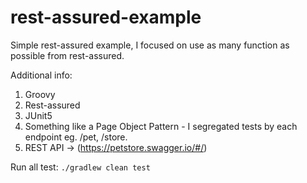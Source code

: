 # rest-assured-example
Simple rest-assured example, I focused on use as many function as possible from rest-assured.

Additional info:
1. Groovy
2. Rest-assured
3. JUnit5
4. Something like a Page Object Pattern - I segregated tests by each endpoint eg. /pet, /store.
5. REST API -> (https://petstore.swagger.io/#/)

Run all test:
`
./gradlew clean test
`